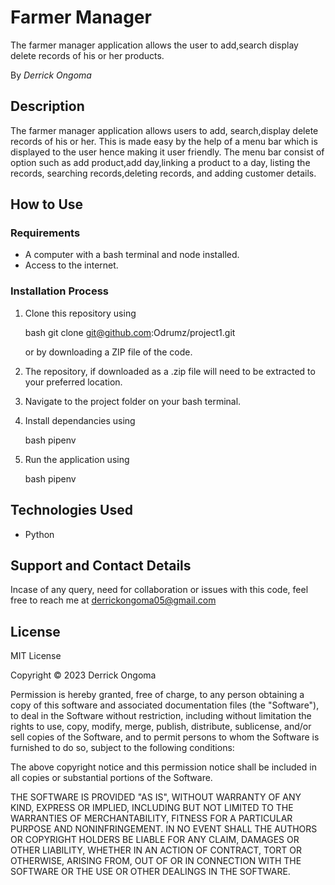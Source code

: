 # Farmer Manager
The farmer manager application allows the user to add,search display delete records of his or her products.

By *Derrick Ongoma*

## Description
 The farmer manager application  allows users to add, search,display delete records of his or her. This is made easy by the help of a menu bar which is displayed to the user hence making it user friendly. The menu bar consist of option such as add product,add day,linking a product to a day, listing the records, searching records,deleting records, and adding customer details.

## How to Use

### Requirements

* A computer with a bash terminal and node installed.
* Access to the internet.

### Installation Process
1. Clone this repository using

    bash
      git clone git@github.com:Odrumz/project1.git
    

    or by downloading a ZIP file of the code.
  
2. The repository, if downloaded as a .zip file will need to be extracted to your preferred location.

3. Navigate to the project folder on your bash terminal.

4. Install dependancies using

    bash
    pipenv
      
    

5. Run the application using

    bash
      pipenv
    

## Technologies Used
* Python

## Support and Contact Details

Incase of any query, need for collaboration or issues with this code, feel free to reach me at <derrickongoma05@gmail.com>

## License

MIT License

Copyright &copy; 2023 Derrick Ongoma

Permission is hereby granted, free of charge, to any person obtaining a copy of this software and associated documentation files (the "Software"), to deal in the Software without restriction, including without limitation the rights to use, copy, modify, merge, publish, distribute, sublicense, and/or sell copies of the Software, and to permit persons to whom the Software is furnished to do so, subject to the following conditions:

The above copyright notice and this permission notice shall be included in all copies or substantial portions of the Software.

THE SOFTWARE IS PROVIDED "AS IS", WITHOUT WARRANTY OF ANY KIND, EXPRESS OR IMPLIED, INCLUDING BUT NOT LIMITED TO THE WARRANTIES OF MERCHANTABILITY, FITNESS FOR A PARTICULAR PURPOSE AND NONINFRINGEMENT. IN NO EVENT SHALL THE AUTHORS OR COPYRIGHT HOLDERS BE LIABLE FOR ANY CLAIM, DAMAGES OR OTHER LIABILITY, WHETHER IN AN ACTION OF CONTRACT, TORT OR OTHERWISE, ARISING FROM, OUT OF OR IN CONNECTION WITH THE SOFTWARE OR THE USE OR OTHER DEALINGS IN THE SOFTWARE.